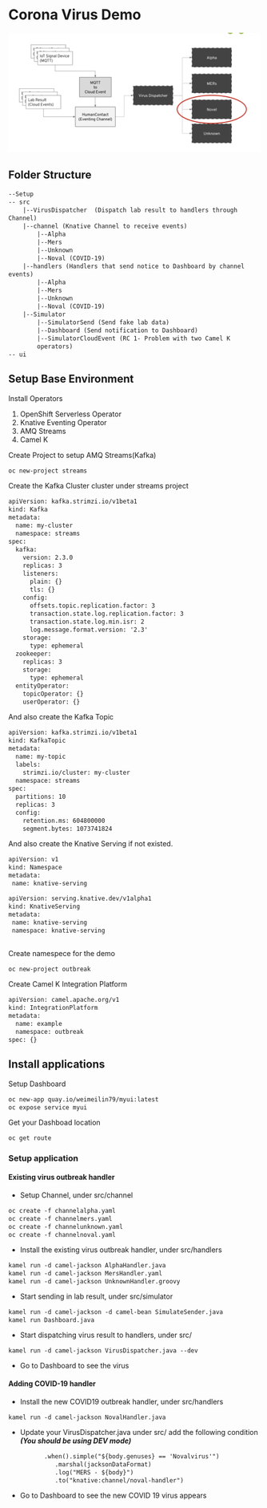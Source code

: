 # Corona Virus Demo 

![](Outbreak.png)


## Folder Structure

```
--Setup
-- src
	|--VirusDispatcher	(Dispatch lab result to handlers through Channel)
	|--channel (Knative Channel to receive events)
		|--Alpha
		|--Mers
		|--Unknown
		|--Noval (COVID-19)
	|--handlers (Handlers that send notice to Dashboard by channel events)
		|--Alpha
		|--Mers
		|--Unknown
		|--Noval (COVID-19)
	|--Simulator
		|--SimulatorSend (Send fake lab data)
		|--Dashboard (Send notification to Dashboard)
		|--SimulatorCloudEvent (RC 1- Problem with two Camel K 
		operators)
-- ui
```
## Setup Base Environment
Install Operators

1. OpenShift Serverless Operator
1. Knative Eventing Operator
1. AMQ Streams
1. Camel K


Create Project to setup AMQ Streams(Kafka)

```
oc new-project streams

```

Create the Kafka Cluster cluster under streams project

```
apiVersion: kafka.strimzi.io/v1beta1
kind: Kafka
metadata:
  name: my-cluster
  namespace: streams
spec:
  kafka:
    version: 2.3.0
    replicas: 3
    listeners:
      plain: {}
      tls: {}
    config:
      offsets.topic.replication.factor: 3
      transaction.state.log.replication.factor: 3
      transaction.state.log.min.isr: 2
      log.message.format.version: '2.3'
    storage:
      type: ephemeral
  zookeeper:
    replicas: 3
    storage:
      type: ephemeral
  entityOperator:
    topicOperator: {}
    userOperator: {}

```

And also create the Kafka Topic 

```
apiVersion: kafka.strimzi.io/v1beta1
kind: KafkaTopic
metadata:
  name: my-topic
  labels:
    strimzi.io/cluster: my-cluster
  namespace: streams
spec:
  partitions: 10
  replicas: 3
  config:
    retention.ms: 604800000
    segment.bytes: 1073741824

```

And also create the Knative Serving if not existed.

```
apiVersion: v1
kind: Namespace
metadata:
 name: knative-serving
```

```
apiVersion: serving.knative.dev/v1alpha1
kind: KnativeServing
metadata:
 name: knative-serving
 namespace: knative-serving
                              
```

Create namespece for the demo

```
oc new-project outbreak

```

Create Camel K Integration Platform

```
apiVersion: camel.apache.org/v1
kind: IntegrationPlatform
metadata:
  name: example
  namespace: outbreak
spec: {}
```


## Install applications

Setup Dashboard

```
oc new-app quay.io/weimeilin79/myui:latest
oc expose service myui
```

Get your Dashboad location

```
oc get route
```


### Setup application

#### Existing virus outbreak handler

- Setup Channel, under src/channel

```
oc create -f channelalpha.yaml		
oc create -f channelmers.yaml
oc create -f channelunknown.yaml
oc create -f channelnoval.yaml		
```

- Install the existing virus outbreak handler, under src/handlers

```
kamel run -d camel-jackson AlphaHandler.java
kamel run -d camel-jackson MersHandler.yaml
kamel run -d camel-jackson UnknownHandler.groovy
```


- Start sending in lab result, under src/simulator

```
kamel run -d camel-jackson -d camel-bean SimulateSender.java 
kamel run Dashboard.java
```

- Start dispatching virus result to handlers, under src/

```
kamel run -d camel-jackson VirusDispatcher.java --dev
```

- Go to Dashboard to see the virus


#### Adding COVID-19 handler

- Install the new COVID19 outbreak handler, under src/handlers

```
kamel run -d camel-jackson NovalHandler.java
```

- Update your VirusDispatcher.java under src/ add the following condition ***(You should be using DEV mode)***

```
	      .when().simple("${body.genuses} == 'Novalvirus'")
             .marshal(jacksonDataFormat)
             .log("MERS - ${body}")
             .to("knative:channel/noval-handler")
```

- Go to Dashboard to see the new COVID 19 virus appears
